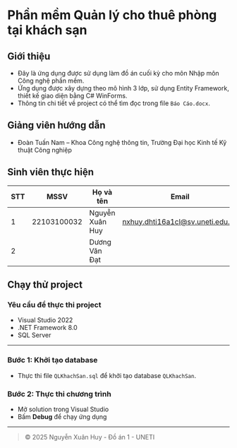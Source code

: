 
# Phần mềm Quản lý cho thuê phòng tại khách sạn

## Giới thiệu

- Đây là ứng dụng được sử dụng làm đồ án cuối kỳ cho môn Nhập môn Công nghệ phần mềm.
- Ứng dụng được xây dựng theo mô hình 3 lớp, sử dụng Entity Framework, thiết kế giao diện bằng C# WinForms.
- Thông tin chi tiết về project có thể tìm đọc trong file `Báo Cáo.docx`.

## Giảng viên hướng dẫn

- Đoàn Tuấn Nam – Khoa Công nghệ thông tin, Trường Đại học Kinh tế Kỹ thuật Công nghiệp

## Sinh viên thực hiện

| STT | MSSV         | Họ và tên        | Email                                 |
|-----|--------------|------------------|----------------------------------------|
| 1   | 22103100032  | Nguyễn Xuân Huy  | nxhuy.dhti16a1cl@sv.uneti.edu.vn       |
| 2   |              | Dương Văn Đạt    |                                        |

## Chạy thử project

### Yêu cầu để thực thi project

- Visual Studio 2022
- .NET Framework 8.0
- SQL Server

---

### Bước 1: Khởi tạo database

- Thực thi file `QLKhachSan.sql` để khởi tạo database `QLKhachSan`.

### Bước 2: Thực thi chương trình

- Mở solution trong Visual Studio
- Bấm **Debug** để chạy ứng dụng

---

> © 2025 Nguyễn Xuân Huy - Đồ án 1 - UNETI
